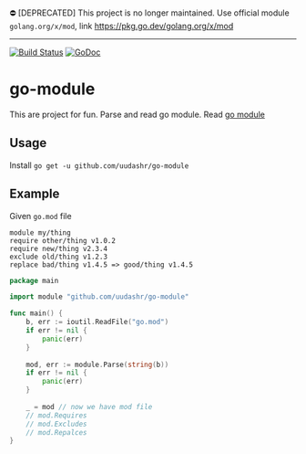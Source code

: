 :no_entry: [DEPRECATED] This project is no longer maintained. Use official
module `golang.org/x/mod`, link https://pkg.go.dev/golang.org/x/mod

---

[![Build Status](https://travis-ci.org/uudashr/go-module.svg?branch=master)](https://travis-ci.org/uudashr/go-module) [![GoDoc](https://godoc.org/github.com/uudashr/go-module?status.svg)](https://godoc.org/github.com/uudashr/go-module)
# go-module

This are project for fun. Parse and read go module. Read [go module](https://research.swtch.com/vgo-module)



## Usage

Install `go get -u github.com/uudashr/go-module`



## Example

Given `go.mod` file

```
module my/thing
require other/thing v1.0.2
require new/thing v2.3.4
exclude old/thing v1.2.3
replace bad/thing v1.4.5 => good/thing v1.4.5
```



```go
package main

import module "github.com/uudashr/go-module"

func main() {
    b, err := ioutil.ReadFile("go.mod")
    if err != nil {
        panic(err)
    }
    
    mod, err := module.Parse(string(b))
    if err != nil {
        panic(err)
    }
    
    _ = mod // now we have mod file
    // mod.Requires
    // mod.Excludes
    // mod.Repalces
}
```
